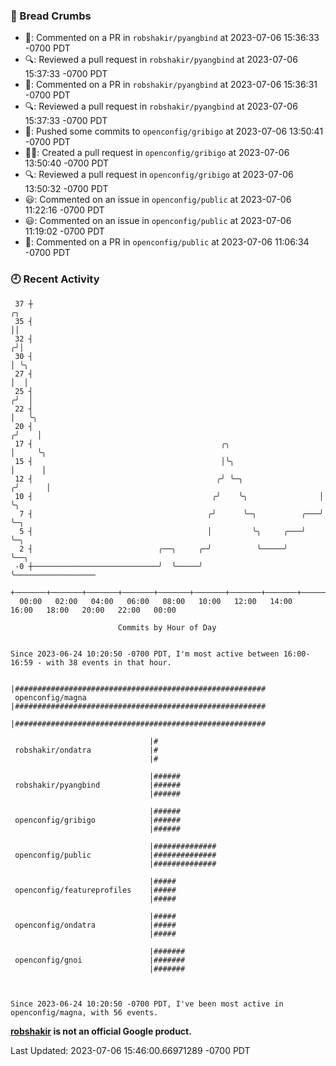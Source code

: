 ### 🍞 Bread Crumbs

 * 💬: Commented on a PR in  `robshakir/pyangbind` at 2023-07-06 15:36:33 -0700 PDT
 * 🔍: Reviewed a pull request in  `robshakir/pyangbind` at 2023-07-06 15:37:33 -0700 PDT
 * 💬: Commented on a PR in  `robshakir/pyangbind` at 2023-07-06 15:36:31 -0700 PDT
 * 🔍: Reviewed a pull request in  `robshakir/pyangbind` at 2023-07-06 15:37:33 -0700 PDT
 * 🚢: Pushed some commits to `openconfig/gribigo` at 2023-07-06 13:50:41 -0700 PDT
 * ✍🏼: Created a pull request in `openconfig/gribigo` at 2023-07-06 13:50:40 -0700 PDT
 * 🔍: Reviewed a pull request in  `openconfig/gribigo` at 2023-07-06 13:50:32 -0700 PDT
 * 😃: Commented on an issue in `openconfig/public` at 2023-07-06 11:22:16 -0700 PDT
 * 😃: Commented on an issue in `openconfig/public` at 2023-07-06 11:19:02 -0700 PDT
 * 💬: Commented on a PR in  `openconfig/public` at 2023-07-06 11:06:34 -0700 PDT

### 🕘 Recent Activity
```
 37 ┼                                                                    ╭╮
 35 ┤                                                                    ││
 32 ┤                                                                   ╭╯│
 30 ┤                                                                   │ ╰╮
 27 ┤                                                                   │  │
 25 ┤                                                                  ╭╯  │
 22 ┤                                                                  │   ╰╮
 20 ┤                                                                 ╭╯    │
 17 ┤                                          ╭╮                     │     ╰╮
 15 ┤                                          │╰╮                    │      │
 12 ┤                                         ╭╯ ╰─╮                 ╭╯      │
 10 ┤                                        ╭╯    ╰╮                │       ╰╮
  7 ┤                                       ╭╯      ╰─╮          ╭───╯        ╰─╮
  5 ┤                                       │         ╰╮     ╭───╯              ╰─╮
  2 ┤                            ╭──╮     ╭─╯          ╰─────╯                    ╰──╮
 -0 ┼────────────────────────────╯  ╰─────╯                                          ╰──────────────────
    +───────+───────+───────+───────+───────+───────+───────+───────+───────+───────+───────+───────+────
  00:00   02:00   04:00   06:00   08:00   10:00   12:00   14:00   16:00   18:00   20:00   22:00   00:00   

						Commits by Hour of Day


Since 2023-06-24 10:20:50 -0700 PDT, I'm most active between 16:00-16:59 - with 38 events in that hour.

```



```
                               |########################################################
 openconfig/magna              |########################################################
                               |########################################################

                               |#
 robshakir/ondatra             |#
                               |#

                               |######
 robshakir/pyangbind           |######
                               |######

                               |######
 openconfig/gribigo            |######
                               |######

                               |##############
 openconfig/public             |##############
                               |##############

                               |#####
 openconfig/featureprofiles    |#####
                               |#####

                               |#####
 openconfig/ondatra            |#####
                               |#####

                               |#######
 openconfig/gnoi               |#######
                               |#######



Since 2023-06-24 10:20:50 -0700 PDT, I've been most active in openconfig/magna, with 56 events.

```
**[robshakir](mailto:robjs@google.com) is not an official Google product.**  


Last Updated: 2023-07-06 15:46:00.66971289 -0700 PDT
